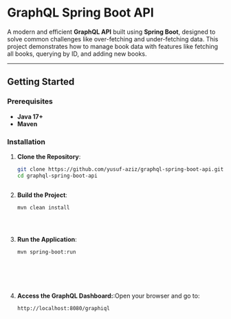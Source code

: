 # GraphQL Spring Boot API

A modern and efficient **GraphQL API** built using **Spring Boot**, designed to solve common challenges like over-fetching and under-fetching data. This project demonstrates how to manage book data with features like fetching all books, querying by ID, and adding new books.

---


## Getting Started

### Prerequisites
- **Java 17+**
- **Maven**

### Installation

1. **Clone the Repository**:
   ```bash
   git clone https://github.com/yusuf-aziz/graphql-spring-boot-api.git
   cd graphql-spring-boot-api
   
   

2. **Build the Project**:
   ```bash
   mvn clean install
   
  
  
   
   
3. **Run the Application**:
   ```bash
   mvn spring-boot:run
   
 
   
   
   
   
   
4. **Access the GraphQL Dashboard:**:Open your browser and go to:
   ```bash
   http://localhost:8080/graphiql
   
   
   
   
   
   

   